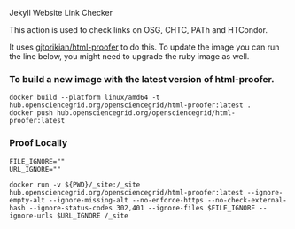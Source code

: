 Jekyll Website Link Checker

This action is used to check links on OSG, CHTC, PATh and HTCondor. 

It uses [gjtorikian/html-proofer](https://github.com/gjtorikian/html-proofer) to do this. To update the image you can 
run the line below, you might need to upgrade the ruby image as well. 

### To build a new image with the latest version of html-proofer. 

```shell
docker build --platform linux/amd64 -t hub.opensciencegrid.org/opensciencegrid/html-proofer:latest .
docker push hub.opensciencegrid.org/opensciencegrid/html-proofer:latest
```

### Proof Locally

```shell
FILE_IGNORE=""
URL_IGNORE=""

docker run -v ${PWD}/_site:/_site hub.opensciencegrid.org/opensciencegrid/html-proofer:latest --ignore-empty-alt --ignore-missing-alt --no-enforce-https --no-check-external-hash --ignore-status-codes 302,401 --ignore-files $FILE_IGNORE --ignore-urls $URL_IGNORE /_site
```
